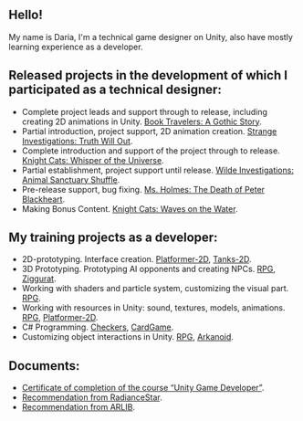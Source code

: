 ## Hello!

My name is Daria, I'm a technical game designer on Unity, also have mostly learning experience as a developer.

## Released projects in the development of which I participated as a technical designer:

* Complete project leads and support through to release, including creating 2D animations in Unity. [Book Travelers: A Gothic Story](https://www.bigfishgames.com/us/en/games/17135/book-travelers-a-gothic-story-ce/?pc&lang=en).
* Partial introduction, project support, 2D animation creation. [Strange Investigations: Truth Will Out](https://www.bigfishgames.com/us/en/games/18867/strange-investigations-truth-will-out-ce/?pc&lang=en).
* Complete introduction and support of the project through to release. [Knight Cats: Whisper of the Universe](https://www.bigfishgames.com/us/en/games/18820/knight-cats-whisper-of-the-universe/?pc&lang=en).
* Partial establishment, project support until release. [Wilde Investigations: Animal Sanctuary Shuffle](https://www.bigfishgames.com/us/en/games/16285/wilde-investigations-sanctuary-ce/?pc&lang=en).
* Pre-release support, bug fixing. [Ms. Holmes: The Death of Peter Blackheart](https://www.bigfishgames.com/us/en/games/17201/ms-holmes-the-death-of-peter-blackheart-ce/?pc&lang=en).
* Making Bonus Content. [Knight Cats: Waves on the Water](https://www.bigfishgames.com/us/en/games/18754/knight-cats-waves-on-the-water-ce/?pc&lang=en).

## My training projects as a developer:

* 2D-prototyping. Interface creation. [Platformer-2D](https://github.com/kihsad/Platformer-2D.git), [Tanks-2D](https://github.com/kihsad/Tanks-2D.git).
* 3D Prototyping. Prototyping AI opponents and creating NPCs. [RPG](https://github.com/kihsad/RPG.git), [Ziggurat](https://github.com/kihsad/Ziggurat.git).
* Working with shaders and particle system, customizing the visual part. [RPG](https://github.com/kihsad/RPG.git).
* Working with resources in Unity: sound, textures, models, animations. [RPG](https://github.com/kihsad/RPG.git), [Platformer-2D](https://github.com/kihsad/Platformer-2D.git).
* C# Programming. [Checkers](https://github.com/kihsad/Checkers.git), [CardGame](https://github.com/kihsad/CardGame.git).
* Customizing object interactions in Unity. [RPG](https://github.com/kihsad/RPG.git), [Arkanoid](https://github.com/kihsad/Arkanoid.git).

## Documents:

* [Certificate of completion of the course “Unity Game Developer”](https://drive.google.com/file/d/1BIyGRJ-MZgxF6A4XpxiMy0Gf4zWpZtbg/view?usp=sharing).
* [Recommendation from RadianceStar](https://drive.google.com/file/d/1-uyimJbN9fskDnil67DPn2cbHJX4c5JA/view?usp=sharing).
* [Recommendation from ARLIB](https://drive.google.com/file/d/1fWcJyz-avTVpIcTWbUZlaTrjDW61pguP/view?usp=sharing).
